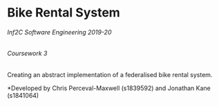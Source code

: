 # Bike Rental System

###### Inf2C Software Engineering 2019-20

###### Coursework 3

Creating an abstract implementation of a federalised bike rental system.

*Developed by Chris Perceval-Maxwell (s1839592) and Jonathan Kane (s1841064) 